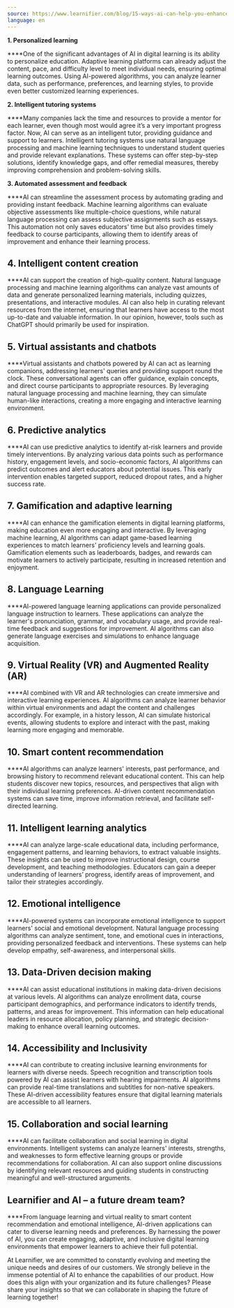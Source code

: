 ```yaml
---
source: https://www.learnifier.com/blog/15-ways-ai-can-help-you-enhance-digital-learning
language: en
---
```


**1. Personalized learning**

****One of the significant advantages of AI in digital learning is its ability to personalize education. Adaptive learning platforms can already adjust the content, pace, and difficulty level to meet individual needs, ensuring optimal learning outcomes. Using AI-powered algorithms, you can analyze learner data, such as performance, preferences, and learning styles, to provide even better customized learning experiences.

**2. Intelligent tutoring systems**

****Many companies lack the time and resources to provide a mentor for each learner, even though most would agree it’s a very important progress factor. Now, AI can serve as an intelligent tutor, providing guidance and support to learners. Intelligent tutoring systems use natural language processing and machine learning techniques to understand student queries and provide relevant explanations. These systems can offer step-by-step solutions, identify knowledge gaps, and offer remedial measures, thereby improving comprehension and problem-solving skills.

**3. Automated assessment and feedback**

****AI can streamline the assessment process by automating grading and providing instant feedback. Machine learning algorithms can evaluate objective assessments like multiple-choice questions, while natural language processing can assess subjective assignments such as essays. This automation not only saves educators' time but also provides timely feedback to course participants, allowing them to identify areas of improvement and enhance their learning process.

## **4. Intelligent content creation**

****AI can support the creation of high-quality content. Natural language processing and machine learning algorithms can analyze vast amounts of data and generate personalized learning materials, including quizzes, presentations, and interactive modules. AI can also help in curating relevant resources from the internet, ensuring that learners have access to the most up-to-date and valuable information. In our opinion, however, tools such as ChatGPT should primarily be used for inspiration.

## **5. Virtual assistants and chatbots**

****Virtual assistants and chatbots powered by AI can act as learning companions, addressing learners' queries and providing support round the clock. These conversational agents can offer guidance, explain concepts, and direct course participants to appropriate resources. By leveraging natural language processing and machine learning, they can simulate human-like interactions, creating a more engaging and interactive learning environment.

## **6. Predictive analytics**

****AI can use predictive analytics to identify at-risk learners and provide timely interventions. By analyzing various data points such as performance history, engagement levels, and socio-economic factors, AI algorithms can predict outcomes and alert educators about potential issues. This early intervention enables targeted support, reduced dropout rates, and a higher success rate.

## **7. Gamification and adaptive learning**

****AI can enhance the gamification elements in digital learning platforms, making education even more engaging and interactive. By leveraging machine learning, AI algorithms can adapt game-based learning experiences to match learners' proficiency levels and learning goals. Gamification elements such as leaderboards, badges, and rewards can motivate learners to actively participate, resulting in increased retention and enjoyment.

## **8. Language Learning**

****AI-powered language learning applications can provide personalized language instruction to learners. These applications can analyze the learner's pronunciation, grammar, and vocabulary usage, and provide real-time feedback and suggestions for improvement. AI algorithms can also generate language exercises and simulations to enhance language acquisition.

## **9. Virtual Reality (VR) and Augmented Reality (AR)**

****AI combined with VR and AR technologies can create immersive and interactive learning experiences. AI algorithms can analyze learner behavior within virtual environments and adapt the content and challenges accordingly. For example, in a history lesson, AI can simulate historical events, allowing students to explore and interact with the past, making learning more engaging and memorable.

## **10. Smart content recommendation**

****AI algorithms can analyze learners' interests, past performance, and browsing history to recommend relevant educational content. This can help students discover new topics, resources, and perspectives that align with their individual learning preferences. AI-driven content recommendation systems can save time, improve information retrieval, and facilitate self-directed learning.

## **11. Intelligent learning analytics**

****AI can analyze large-scale educational data, including performance, engagement patterns, and learning behaviors, to extract valuable insights. These insights can be used to improve instructional design, course development, and teaching methodologies. Educators can gain a deeper understanding of learners’ progress, identify areas of improvement, and tailor their strategies accordingly.

## **12. Emotional intelligence**

****AI-powered systems can incorporate emotional intelligence to support learners' social and emotional development. Natural language processing algorithms can analyze sentiment, tone, and emotional cues in interactions, providing personalized feedback and interventions. These systems can help develop empathy, self-awareness, and interpersonal skills.

## **13. Data-Driven decision making**

****AI can assist educational institutions in making data-driven decisions at various levels. AI algorithms can analyze enrollment data, course participant demographics, and performance indicators to identify trends, patterns, and areas for improvement. This information can help educational leaders in resource allocation, policy planning, and strategic decision-making to enhance overall learning outcomes.

## **14. Accessibility and Inclusivity**

****AI can contribute to creating inclusive learning environments for learners with diverse needs. Speech recognition and transcription tools powered by AI can assist learners with hearing impairments. AI algorithms can provide real-time translations and subtitles for non-native speakers. These AI-driven accessibility features ensure that digital learning materials are accessible to all learners.

## **15. Collaboration and social learning**

****AI can facilitate collaboration and social learning in digital environments. Intelligent systems can analyze learners' interests, strengths, and weaknesses to form effective learning groups or provide recommendations for collaboration. AI can also support online discussions by identifying relevant resources and guiding students in constructing meaningful and well-structured arguments.

## **Learnifier and AI – a future dream team?**

****From language learning and virtual reality to smart content recommendation and emotional intelligence, AI-driven applications can cater to diverse learning needs and preferences. By harnessing the power of AI, you can create engaging, adaptive, and inclusive digital learning environments that empower learners to achieve their full potential.


At Learnifier, we are committed to constantly evolving and meeting the unique needs and desires of our customers. We strongly believe in the immense potential of AI to enhance the capabilities of our product. How does this align with your organization and its future challenges? Please share your insights so that we can collaborate in shaping the future of learning together!